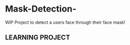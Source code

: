 # Mask-Detection-
WIP Project to detect a users face through their face mask!
## LEARNING PROJECT ## 
